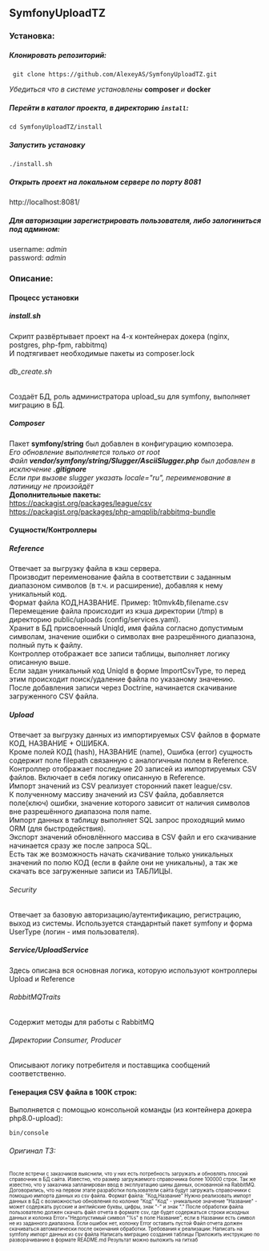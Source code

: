 ## SymfonyUploadTZ
### Установка:

##### Клонировать репозиторий:
```
 git clone https://github.com/AlexeyAS/SymfonyUploadTZ.git
```

*Убедиться что в системе установлены* **composer** *и* **docker**
##### Перейти в каталог проекта, в директорию ```install```:
```
cd SymfonyUploadTZ/install
```

##### Запустить установку
```
./install.sh 
```

##### Открыть проект на локальном сервере по порту 8081
http://localhost:8081/

##### Для авторизации зарегистрировать пользователя, либо залогиниться под админом:
username: *admin* <br>
password: *admin*

### Описание:
#### Процесс установки
##### install.sh
Скрипт развёртывает проект на 4-х контейнерах докера (nginx, postgres, php-fpm, rabbitmq) <br>
И подтягивает необходимые пакеты из composer.lock
###### db_create.sh
Создаёт БД, роль администратора upload_su для symfony, выполняет миграцию в БД.
##### Composer
Пакет <b>symfony/string</b> был добавлен в конфигурацию композера. <br>
*Его обновление выполняется только от root*<br>
*Файл <b>vendor/symfony/string/Slugger/AsciiSlugger.php</b> был добавлен в исключение <b>.gitignore</b>* <br>
*Если при вызове slugger указать locale="ru", переименование в латиницу не произойдёт* <br>
<b>Дополнительные пакеты:</b> <br>
https://packagist.org/packages/league/csv
<br>
https://packagist.org/packages/php-amqplib/rabbitmq-bundle
#### Сущности/Контроллеры
##### Reference
Отвечает за выгрузку файла в кэш сервера. <br>
Производит переименование файла в соответствии с заданным диапазоном символов (в т.ч. и расширение), добавляя к нему уникальный код.<br>
Формат файла КОД,НАЗВАНИЕ. Пример: 1t0mvk4b,filename.csv <br>
Перемещение файла происходит из кэша директории (/tmp) в директорию public/uploads (config/services.yaml). <br>
Хранит в БД присвоенный UniqId, имя файла согласно допустимым символам, значение ошибки о символах вне разрешённого диапазона, полный путь к файлу. <br>
Контроллер отображает все записи таблицы, выполняет логику описанную выше. <br>
Если задан уникальный код UniqId в форме ImportCsvType, то перед этим происходит поиск/удаление файла по указаному значению. <br>
После добавления записи через Doctrine, начинается скачивание загруженного CSV файла.
##### Upload
Отвечает за выгрузку данных из импортируемых CSV файлов в формате КОД, НАЗВАНИЕ + ОШИБКА. <br>
Кроме полей КОД (hash), НАЗВАНИЕ (name), Ошибка (error) сущность содержит поле filepath связанную с аналогичным полем в Reference. <br>
Контроллер отображает последние 20 записей из импортируемых CSV файлов. Включает в себя логику описанную в Reference. <br>
Импорт значений из CSV реализует сторонний пакет league/csv. <br>
К полученному массиву значений из CSV файла, добавляется поле(ключ) ошибки, значение которого зависит от наличия символов вне разрешённого диапазона поля name. <br>
Импорт данных в таблицу выполняет SQL запрос проходящий мимо ORM (для быстродействия). <br>
Экспорт значений обновлённого массива в CSV файл и его скачивание начинается сразу же после запроса SQL. <br>
Есть так же возможность начать скачивание только уникальных значений по полю КОД (если в файле они не уникальны), а так же скачать все загруженные записи из ТАБЛИЦЫ.
###### Security
Отвечает за базовую авторизацию/аутентификацию, регистрацию, выход из системы. Используется стандарнтый пакет symfony и форма UserType (логин - имя пользователя).
##### Service/UploadService
Здесь описана вся основная логика, которую используют контроллеры Upload и Reference
###### RabbitMQTraits
Содержит методы для работы с RabbitMQ<br>
###### Директории Consumer, Producer
Описывают логику потребителя и поставщика сообщений соответственно.

#### Генерация CSV файла в 100К строк:
Выполняется с помощью консольной команды (из контейнера докера php8.0-upload):
```
bin/console 
```
###### Оригинал ТЗ:
<sub><sup>После встречи с заказчиков выяснили, что у них есть потребность загружать и обновлять плоский справочник в БД сайта.
Известно, что размер загружаемого справочника более 100000 строк. Так же известно, что у заказчика запланирован ввод в эксплуатацию шины данных, основанной на RabbitMQ.
Договорились, что на первом этапе разработки пользователи сайта будут загружать справочники с помощью импорта данных из csv файла. Формат файла: "Код,Название"
Нужно реализовать импорт данных в БД с возможностью обновления по колонке "Код"
"Код" - уникальное значение
"Название" - может содержать русские и английские буквы, цифры, знак "-" и знак "."
После обработки файла пользователю должен скачать файл отчета в формате csv, где будет содержаться строки исходных данных и колонка Error="Недопустимый символ "%s" в поле Название", если в Названии есть символ не из заданного диапазона. Если ошибок нет, колонку Error оставить пустой
Файл отчета должен скачиваться автоматически после окончания обработки.
Требования к реализации:
Написать на symfony импорт данных из csv файла
Написать миграцию создания таблицы
Приложить инструкцию по разворачиванию в формате README.md
Результат можно выложить на гитхаб</sub></sup>